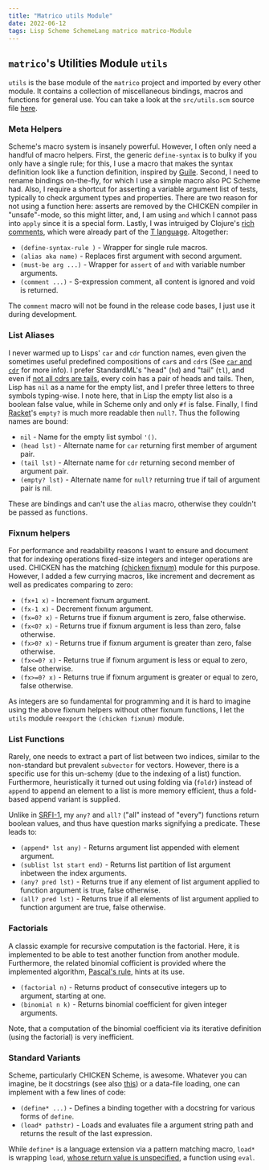 ```yaml
---
title: "Matrico utils Module"
date: 2022-06-12
tags: Lisp Scheme SchemeLang matrico matrico-Module
---
```


## `matrico`'s Utilities Module `utils`

`utils` is the base module of the `matrico` project and imported by every other module.
It contains a collection of miscellaneous bindings, macros and functions for general use.
You can take a look at the `src/utils.scm` source file [here](https://github.com/gramian/matrico/blob/main/src/utils.scm).

### Meta Helpers
Scheme's macro system is insanely powerful.
However, I often only need a handful of macro helpers.
First, the generic `define-syntax` is to bulky if you only have a single rule;
for this, I use a macro that makes the syntax definition look like a function definition, inspired by [Guile](https://www.gnu.org/software/guile/manual/html_node/Syntax-Rules.html#Shorthands).
Second, I need to rename bindings on-the-fly, for which I use a simple macro also PC Scheme had.
Also, I require a shortcut for asserting a variable argument list of tests, typically to check argument types and properties.
There are two reason for not using a function here: asserts are removed by the CHICKEN compiler in "unsafe"-mode, so this might litter,
and, I am using `and` which I cannot pass into `apply` since it is a special form.
Lastly, I was intruiged by Clojure's [rich comments](https://clojuredocs.org/clojure.core/comment), which were already part of the [T language](http://mumble.net/~jar/tproject/).
Altogether:

* `(define-syntax-rule )` - Wrapper for single rule macros.
* `(alias aka name)` - Replaces first argument with second argument.
* `(must-be arg ...)` - Wrapper for `assert` of `and` with variable number arguments.
* `(comment ...)` - S-expression comment, all content is ignored and void is returned.

The `comment` macro will not be found in the release code bases, I just use it during development.

### List Aliases
I never warmed up to Lisps' `car` and `cdr` function names, even given the
sometimes useful predefined compositions of `car`s and `cdr`s (See
[`car` and `cdr`](https://en.wikipedia.org/wiki/CAR_and_CDR) for more info).
I prefer StandardML's "head" (`hd`) and "tail" (`tl`), and even if
[not all cdrs are tails](https://irreal.org/blog/?p=8500), every coin has a pair
of heads and tails. 
Then, Lisp has `nil` as a name for the empty list,
and I prefer three letters to three symbols typing-wise.
I note here, that in Lisp the empty list also is a boolean false value, while in Scheme only and only `#f`
is false. Finally, I find [Racket](https://docs.racket-lang.org/reference/pairs.html#%28def._%28%28lib._racket%2Flist..rkt%29._empty~3f%29%29)'s
`empty?` is much more readable then `null?`. Thus the following names are bound:

* `nil` - Name for the empty list symbol `'()`.
* `(head lst)` - Alternate name for `car` returning first member of argument pair.
* `(tail lst)` - Alternate name for `cdr` returning second member of argument pair.
* `(empty? lst)` - Alternate name for `null?` returning true if tail of argument pair is nil.

These are bindings and can't use the `alias` macro, otherwise they couldn't be passed as functions.

### Fixnum helpers
For performance and readability reasons I want to ensure and document that for
indexing operations fixed-size integers and integer operations are used. CHICKEN
has the matching [(chicken fixnum)](http://wiki.call-cc.org/man/5/Module%20(chicken%20fixnum))
module for this purpose. However, I added a few currying macros, like 
increment and decrement as well as predicates comparing to zero:

* `(fx+1 x)` - Increment fixnum argument.
* `(fx-1 x)` - Decrement fixnum argument.
* `(fx=0? x)` - Returns true if fixnum argument is zero, false otherwise.
* `(fx<0? x)` - Returns true if fixnum argument is less than zero, false otherwise.
* `(fx>0? x)` - Returns true if fixnum argument is greater than zero, false otherwise.
* `(fx<=0? x)` - Returns true if fixnum argument is less or equal to zero, false otherwise.
* `(fx>=0? x)` - Returns true if fixnum argument is greater or equal to zero, false otherwise.

As integers are so fundamental for programming and it is hard to imagine using the above
fixnum helpers without other fixnum functions, I let the `utils` module `reexport` the `(chicken fixnum)` module.

### List Functions
Rarely, one needs to extract a part of list between two indices, similar to
the non-standard but prevalent `subvector` for vectors. However, there is a specific
use for this un-schemy (due to the indexing of a list) function.
Furthermore, heuristically it turned out using folding via (`foldr`) instead of
`append` to append an element to a list is more memory efficient, thus a
fold-based append variant is supplied.

Unlike in [SRFI-1](https://srfi.schemers.org/srfi-1/srfi-1.html), my `any?` and
`all?` ("all" instead of "every") functions return boolean values, and thus have
question marks signifying a predicate. These leads to:

* `(append* lst any)` - Returns argument list appended with element argument.
* `(sublist lst start end)` - Returns list partition of list argument inbetween the index arguments.
* `(any? pred lst)` - Returns true if any element of list argument applied to function argument is true, false otherwise.
* `(all? pred lst)` - Returns true if all elements of list argument applied to function argument are true, false otherwise.

### Factorials
A classic example for recursive computation is the factorial.
Here, it is implemented to be able to test another function from another module.
Furthermore, the related binomial cofficient is provided where the implemented algorithm,
[Pascal's rule](https://en.wikipedia.org/wiki/Pascal%27s_rule), hints at its use.

* `(factorial n)` - Returns product of consecutive integers up to argument, starting at one.
* `(binomial n k)` - Returns binomial coefficient for given integer arguments.

Note, that a computation of the binomial coefficient via its iterative
definition (using the factorial) is very inefficient.

### Standard Variants
Scheme, particularly CHICKEN Scheme, is awesome. Whatever you can imagine, be it
docstrings (see also [this](https://demonastery.org/2011/11/docstrings-in-my-chicken/))
or a data-file loading, one can implement with a few lines of code:

* `(define* ...)` - Defines a binding together with a docstring for various forms of `define`.
* `(load* pathstr)` - Loads and evaluates file a argument string path and returns the result of the last expression.

While `define*` is a language extension via a pattern matching macro, `load*` is wrapping `load`,
[whose return value is unspecified](http://scheme-reports.org/mail/scheme-reports/msg02021.html), a function using `eval`.
